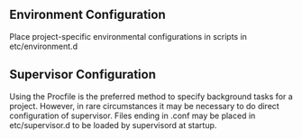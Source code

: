 Environment Configuration
-------------------------

Place project-specific environmental configurations in scripts
in etc/environment.d


Supervisor Configuration
------------------------

Using the Procfile is the preferred method to specify
background tasks for a project. However, in rare circumstances
it may be necessary to do direct configuration of supervisor.
Files ending in .conf may be placed in etc/supervisor.d to be
loaded by supervisord at startup.
